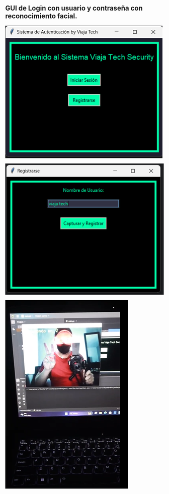 GUI de Login con usuario y contraseña con reconocimiento facial.
---------
![](https://github.com/viajatech/FaceIDGUI/blob/main/Estilo%20Menta%20Ventana.png)

![](https://github.com/viajatech/FaceIDGUI/blob/main/Boton%20Registrarte.png)

![](https://github.com/viajatech/FaceIDGUI/blob/main/webcam%20toma%20captura.png)
